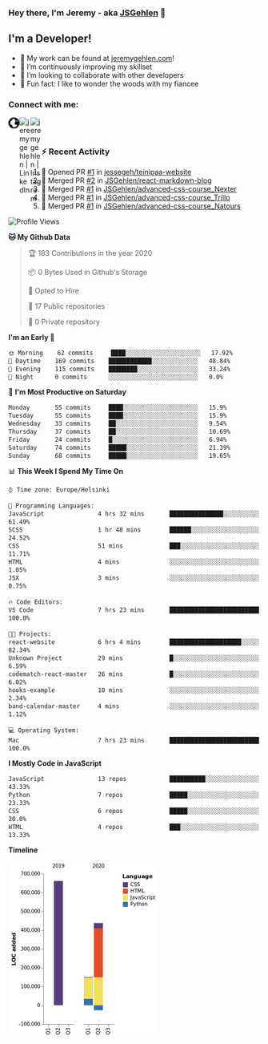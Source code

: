 ### Hey there, I'm Jeremy - aka [JSGehlen][website] 👋

## I'm a Developer! 
- 🔭  My work can be found at [jeremygehlen.com][website]!
- 🌱  I’m continuously improving my skillset
- 👯  I’m looking to collaborate with other developers
- 🌲  Fun fact: I like to wonder the woods with my fiancee

### Connect with me:

[<img align="left" alt="jeremygehlen.com" width="22px" src="https://raw.githubusercontent.com/iconic/open-iconic/master/svg/globe.svg" />][website]
[<img align="left" alt="jeremygehlen | LinkedIn" width="22px" src="https://simpleicons.org/icons/linkedin.svg" />][linkedin]
[<img align="left" alt="jeremygehlen | Instagram" width="22px" src="https://simpleicons.org/icons/instagram.svg" />][instagram]

<br />
<br />


### ⚡️ Recent Activity

<!--START_SECTION:activity-->
1. 💪 Opened PR [#1](https://github.com//jessegeh/teinipaa-website/pull/1) in [jessegeh/teinipaa-website](https://github.com//jessegeh/teinipaa-website)
2. 🎉 Merged PR [#2](https://github.com//JSGehlen/react-markdown-blog/pull/2) in [JSGehlen/react-markdown-blog](https://github.com//JSGehlen/react-markdown-blog)
3. 🎉 Merged PR [#1](https://github.com//JSGehlen/advanced-css-course_Nexter/pull/1) in [JSGehlen/advanced-css-course_Nexter](https://github.com//JSGehlen/advanced-css-course_Nexter)
4. 🎉 Merged PR [#1](https://github.com//JSGehlen/advanced-css-course_Trillo/pull/1) in [JSGehlen/advanced-css-course_Trillo](https://github.com//JSGehlen/advanced-css-course_Trillo)
5. 🎉 Merged PR [#1](https://github.com//JSGehlen/advanced-css-course_Natours/pull/1) in [JSGehlen/advanced-css-course_Natours](https://github.com//JSGehlen/advanced-css-course_Natours)
<!--END_SECTION:activity-->

<!--START_SECTION:waka-->
![Profile Views](http://img.shields.io/badge/Profile%20Views-6-blue)

**🐱 My Github Data** 

> 🏆 183 Contributions in the year 2020
 > 
> 📦 0 Bytes Used in Github's Storage 
 > 
> 💼 Opted to Hire
 > 
> 📜 17 Public repositories
 > 
> 🔑 0 Private repository 
 > 
**I'm an Early 🐤** 

```text
🌞 Morning    62 commits     ████░░░░░░░░░░░░░░░░░░░░░   17.92% 
🌆 Daytime    169 commits    ████████████░░░░░░░░░░░░░   48.84% 
🌃 Evening    115 commits    ████████░░░░░░░░░░░░░░░░░   33.24% 
🌙 Night      0 commits      ░░░░░░░░░░░░░░░░░░░░░░░░░   0.0%

```
📅 **I'm Most Productive on Saturday** 

```text
Monday       55 commits     ████░░░░░░░░░░░░░░░░░░░░░   15.9% 
Tuesday      55 commits     ████░░░░░░░░░░░░░░░░░░░░░   15.9% 
Wednesday    33 commits     ██░░░░░░░░░░░░░░░░░░░░░░░   9.54% 
Thursday     37 commits     ██░░░░░░░░░░░░░░░░░░░░░░░   10.69% 
Friday       24 commits     █░░░░░░░░░░░░░░░░░░░░░░░░   6.94% 
Saturday     74 commits     █████░░░░░░░░░░░░░░░░░░░░   21.39% 
Sunday       68 commits     █████░░░░░░░░░░░░░░░░░░░░   19.65%

```


📊 **This Week I Spend My Time On** 

```text
⌚︎ Time zone: Europe/Helsinki

💬 Programming Languages: 
JavaScript               4 hrs 32 mins       ███████████████░░░░░░░░░░   61.49% 
SCSS                     1 hr 48 mins        ██████░░░░░░░░░░░░░░░░░░░   24.52% 
CSS                      51 mins             ███░░░░░░░░░░░░░░░░░░░░░░   11.71% 
HTML                     4 mins              ░░░░░░░░░░░░░░░░░░░░░░░░░   1.05% 
JSX                      3 mins              ░░░░░░░░░░░░░░░░░░░░░░░░░   0.75%

🔥 Code Editors: 
VS Code                  7 hrs 23 mins       █████████████████████████   100.0%

🐱‍💻 Projects: 
react-website            6 hrs 4 mins        ████████████████████░░░░░   82.34% 
Unknown Project          29 mins             █░░░░░░░░░░░░░░░░░░░░░░░░   6.59% 
codematch-react-master   26 mins             █░░░░░░░░░░░░░░░░░░░░░░░░   6.02% 
hooks-example            10 mins             ░░░░░░░░░░░░░░░░░░░░░░░░░   2.34% 
band-calendar-master     4 mins              ░░░░░░░░░░░░░░░░░░░░░░░░░   1.12%

💻 Operating System: 
Mac                      7 hrs 23 mins       █████████████████████████   100.0%

```

**I Mostly Code in JavaScript** 

```text
JavaScript               13 repos            ██████████░░░░░░░░░░░░░░░   43.33% 
Python                   7 repos             █████░░░░░░░░░░░░░░░░░░░░   23.33% 
CSS                      6 repos             █████░░░░░░░░░░░░░░░░░░░░   20.0% 
HTML                     4 repos             ███░░░░░░░░░░░░░░░░░░░░░░   13.33%

```


**Timeline**

![Chart not found](https://github.com/JSGehlen/JSGehlen/blob/master/charts/bar_graph.png) 


<!--END_SECTION:waka-->

[website]: https://jeremygehlen.com
[instagram]: https://www.instagram.com/jeremygehlen/
[linkedin]: https://www.linkedin.com/in/jeremy-gehlen/

